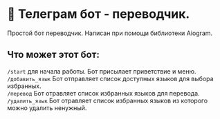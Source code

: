 
# 🔷 Телеграм бот - переводчик.
Простой бот переводчик. Написан при помощи библиотеки Aiogram. 

## Что может этот бот:
```/start``` для начала работы. Бот присылает приветствие и меню. <br>
```/добавить_язык``` Бот отправляет список доступных языков для выбора избранных.<br>
```/перевод``` Бот отравляет список избранных языков для перевода.<br>
```/удалить_язык``` Бот отравляет список избранных языков из которого можно удалить ненужный.<br>



## 